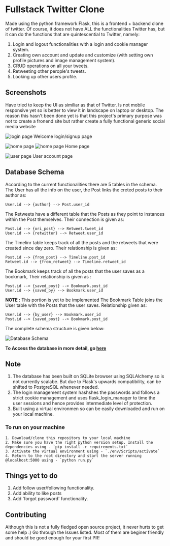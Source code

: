 # Fullstack Twitter Clone

Made using the python framework Flask, this is a frontend + backend clone of twitter. Of course, it does not have ALL the functionalities Twitter has, but it can do the functions that are quintescential to Twitter, namely:

1. Login and logout functionalities with a login and cookie manager system.
2. Creating own account and update and customize (with setting own profile pictures and image management system).
3. CRUD operations on all your tweets.
4. Retweeting other perople's tweets.
5. Looking up other users profile.

## Screenshots

Have tried to keep the UI as similiar as that of Twitter. Is not mobile responsive yet so is better to view it in landscape on laptop or desktop. The reason this hasn't been done yet is that this project's primary purpose was not to create a fronend site but rather create a fully functional generic social media website

![login page](Extra/Images/login_page.png)
Welcome login/signup page

![home page](Extra/Images/home_page_1.png)
![home page](Extra/Images/home_page_2.png)
Home page

![user page](Extra/Images/user_page.png)
User account page

## Database Schema

According to the current functionalities there are 5 tables in the schema. The User has all the info on the user, the Post links the creted posts to their author as:

    User.id --> {author} --> Post.user_id

The Retweets have a different table that the Posts as they point to instances within the Post themselves. Their connection is given as:

    Post.id --> {ori_post} --> Retweet.tweet_id
    User.id --> {retwitter} --> Retweet.user_id

The Timelinr table keeps track of all the posts and the retweets that were created since day zero. Their relationship is given as:

    Post.id --> {from_post} --> Timeline.post_id
    Retweet.id --> {from_retweet} --> Timeline.retweet_id

The Bookmark keeps track of all the posts that the user saves as a bookmark, Their relationship is given as :

    Post.id --> {saved_post} --> Bookmark.post_id
    User.id --> {saved_by} --> Bookmark.user_id

__NOTE :__ This portion is yet to be implemented
The Bookmark Table joins the User table with the Posts that the user saves. Relationship given as:

    User.id --> {by_user} --> Bookmark.user_id
    Post.id --> {saved_post} --> Bookmark.post_id

The complete schema structure is given below:

![Database Schema](Extra/Images/Twitter-Clone.png)

__To Access the database in more detail, go [here](https://dbdiagram.io/d/5f7185f53a78976d7b757403)__

## Note

1. The database has been built on SQLite browser using SQLAlchemy so is not currently scalabe. But due to Flask's upwards compatibility, can be shifted to PostgreSQL whenever needed.
2. The login management system hashshes the passwords and follows a strict cookie management and uses flask_login_manager to time the user sessions and hence provides intermediate level of protection.
3. Built using a virtual environmen so can be easily downloaded and run on your local machine.

### To run on your machine

    1. Download/clone this repository to your local machine
    2. Make sure you have the right python version setup. Install the dependencies using - `pip install -r requirements.txt`
    3. Activate the virtual environment using - `./env/Scripts/activate`
    4. Return to the root directory and start the server running @localhost:5000 using - `python run.py`

## Things yet to do

1. Add follow user/following functionality.
2. Add ability to like posts
3. Add 'forgot password' functionality.

## Contributing

Although this is not a fully fledged open source project, it never hurts to get some help :)
Go through the Issues listed. Most of them are beginer friendly and should be good enough for your first PR!
